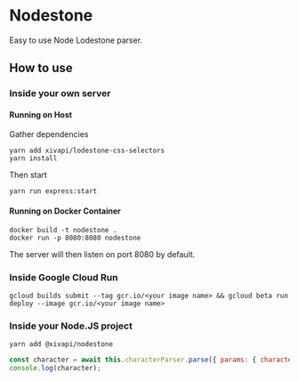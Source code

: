 # Nodestone

Easy to use Node Lodestone parser.

## How to use

### Inside your own server

#### Running on Host

Gather dependencies

```shell
yarn add xivapi/lodestone-css-selectors
yarn install
```

Then start
```
yarn run express:start
```

#### Running on Docker Container
```shell
docker build -t nodestone .
docker run -p 8080:8080 nodestone
```

The server will then listen on port 8080 by default.

### Inside Google Cloud Run

```shell
gcloud builds submit --tag gcr.io/<your image name> && gcloud beta run deploy --image gcr.io/<your image name>
```

### Inside your Node.JS project

```shell
yarn add @xivapi/nodestone
```

```js
const character = await this.characterParser.parse({ params: { characterId: id } } as any);
console.log(character);
```
